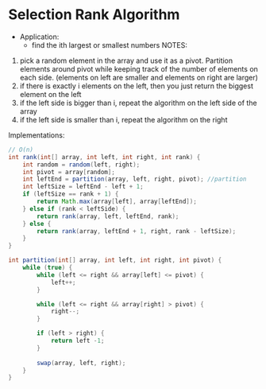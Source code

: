 Selection Rank Algorithm
========================
- Application:
    - find the ith largest or smallest numbers
NOTES:
1. pick a random element in the array and use it as a pivot. Partition elements around pivot while keeping track of 
the number of elements on each side. (elements on left are smaller and elements on right are larger) 
2. if there is exactly i elements on the left, then you just return the biggest element on the left
3. if the left side is bigger than i, repeat the algorithm on the left side of the array
4. if the left side is smaller than i, repeat the algorithm on the right


Implementations:

```java
// O(n)
int rank(int[] array, int left, int right, int rank) {
    int random = random(left, right);
    int pivot = array[random];
    int leftEnd = partition(array, left, right, pivot); //partition
    int leftSize = leftEnd - left + 1;
    if (leftSize == rank + 1) {
        return Math.max(array[left], array[leftEnd]);
    } else if (rank < leftSide) {
        return rank(array, left, leftEnd, rank);
    } else {
        return rank(array, leftEnd + 1, right, rank - leftSize);
    }
}

int partition(int[] array, int left, int right, int pivot) {
    while (true) {
        while (left <= right && array[left] <= pivot) {
            left++;
        }

        while (left <= right && array[right] > pivot) {
            right--;
        }

        if (left > right) {
            return left -1;
        }
        
        swap(array, left, right);
    }
}
```